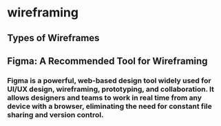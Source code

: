 # wireframing
## Types of Wireframes
## Figma: A Recommended Tool for Wireframing
### Figma is a powerful, web-based design tool widely used for UI/UX design, wireframing, prototyping, and collaboration. It allows designers and teams to work in real time from any device with a browser, eliminating the need for constant file sharing and version control.
